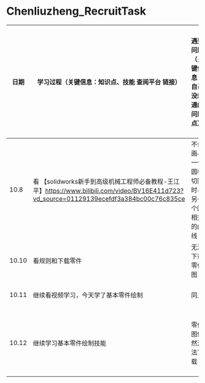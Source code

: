 # Chenliuzheng_RecruitTask
| 日期 | 学习过程（关键信息：知识点、技能 查阅平台 链接） |遇到问题（关键信息：自己没想通的问题点） | 解决过程（关键信息：分析思路、与别人的交流） |
| ------------- | ------------- | ------------- | ------------- |
| 10.8  | 看 【solidworks新手到高级机械工程师必备教程-王江平】https://www.bilibili.com/video/BV16E411d723?vd_source=01129139ecefdf3a384bc00c76c835ce | 不会画与一个圆相切同时与另一个圆相交的曲线  | 百度得到的解决方法：选中图形后添加几何关系 |
| 10.10 | 看规则和下载零件  | 无法下载零件图  | 求助中  |
|10.11|继续看视频学习，今天学了基本零件绘制|同上|依然没有解决|
|10.12|继续学习基本零件绘制技能|零件图依然没法下载|和自己和解，向队长要来了资源|
